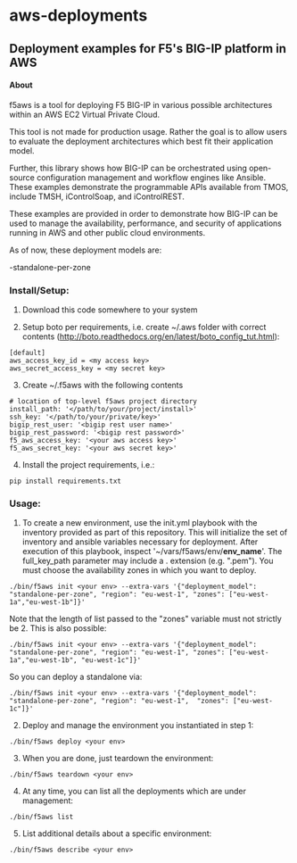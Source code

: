# aws-deployments
## Deployment examples for F5's BIG-IP platform in AWS

#### About

f5aws is a tool for deploying F5 BIG-IP in various possible architectures within an AWS EC2 Virtual Private Cloud.

This tool is not made for production usage. Rather the goal is to allow users to evaluate the deployment architectures which best fit their application model.

Further, this library shows how BIG-IP can be orchestrated using open-source configuration management and workflow engines like Ansible.  These examples demonstrate the programmable APIs available from TMOS, include TMSH, iControlSoap, and iControlREST.

These examples are provided in order to demonstrate how BIG-IP can be used to manage the availability, performance, and security of applications running in AWS and other public cloud environments.


As of now, these deployment models are:

-standalone-per-zone


### Install/Setup:
1) Download this code somewhere to your system

2) Setup boto per requirements, i.e. create ~/.aws folder with correct contents
(http://boto.readthedocs.org/en/latest/boto_config_tut.html):

```
[default]
aws_access_key_id = <my access key>
aws_secret_access_key = <my secret key>
```

3) Create ~/.f5aws with the following contents

```
# location of top-level f5aws project directory
install_path: '</path/to/your/project/install>'
ssh_key: '</path/to/your/private/key>'
bigip_rest_user: '<bigip rest user name>'
bigip_rest_password: '<bigip rest password>'
f5_aws_access_key: '<your aws access key>'
f5_aws_secret_key: '<your aws secret key>'
```

4) Install the project requirements, i.e.:

```pip install requirements.txt```


### Usage:

1) To create a new environment, use the init.yml playbook with the inventory provided as part of this repository. 
This will initialize the set of inventory and ansible variables necessary for deployment. After execution of this playbook, inspect '~/vars/f5aws/env/<b>env_name</b>'.  The full_key_path parameter may include a . extension (e.g. ".pem").  You must choose the availability zones in which you want to deploy. 
 
 ```./bin/f5aws init <your env> --extra-vars '{"deployment_model": "standalone-per-zone", "region": "eu-west-1", "zones": ["eu-west-1a","eu-west-1b"]}'```

 Note that the length of list passed to the "zones" variable must not strictly be 2.  This is also possible:

 ```./bin/f5aws init <your env> --extra-vars '{"deployment_model": "standalone-per-zone", "region": "eu-west-1", "zones": ["eu-west-1a","eu-west-1b", "eu-west-1c"]}'```

So you can deploy a standalone via: 

 ```./bin/f5aws init <your env> --extra-vars '{"deployment_model": "standalone-per-zone", "region": "eu-west-1",  "zones": ["eu-west-1c"]}'```

2) Deploy and manage the environment you instantiated in step 1: 

```./bin/f5aws deploy <your env>```

3) When you are done, just teardown the environment:

```./bin/f5aws teardown <your env>```

4) At any time, you can list all the deployments which are under management:

```./bin/f5aws list```

5) List additional details about a specific environment:

```./bin/f5aws describe <your env>```
